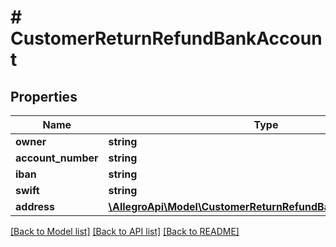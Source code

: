 # # CustomerReturnRefundBankAccount

## Properties

Name | Type | Description | Notes
------------ | ------------- | ------------- | -------------
**owner** | **string** |  | [optional]
**account_number** | **string** |  | [optional]
**iban** | **string** |  | [optional]
**swift** | **string** |  | [optional]
**address** | [**\AllegroApi\Model\CustomerReturnRefundBankAccountAddress**](CustomerReturnRefundBankAccountAddress.md) |  | [optional]

[[Back to Model list]](../../README.md#models) [[Back to API list]](../../README.md#endpoints) [[Back to README]](../../README.md)
